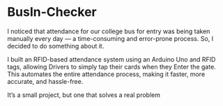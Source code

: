 # BusIn-Checker
I noticed that attendance for our college bus for entry was being taken manually every day — a time-consuming and error-prone process. So, I decided to do something about it.

I built an RFID-based attendance system using an Arduino Uno and RFID tags, allowing Drivers to simply tap their cards when they Enter the gate. This automates the entire attendance process, making it faster, more accurate, and hassle-free.

It’s a small project, but one that solves a real problem 
